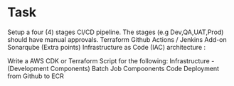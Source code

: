 # Task

Setup a four (4) stages CI/CD pipeline. The stages (e.g Dev,QA,UAT,Prod) should have manual approvals.
Terraform
Github Actions / Jenkins
Add-on Sonarqube (Extra points)
Infrastructure as Code (IAC) architecture :


Write a AWS CDK or Terraform Script for the following:
Infrastructure - (Development Components)
Batch Job Compoonents
Code Deployment from Github to ECR